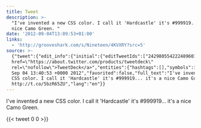 ```yaml
---
title: Tweet
description: >-
  "I've invented a new CSS color. I call it 'Hardcastle' it's #999919... it's a
  nice Camo Green. "
date: '2012-09-04T13:09:53+01:00'
links:
  - 'http://grooveshark.com/s/Nineteen/4KVXRY?src=5'
source: >-
  {"tweet":{"edit_info":{"initial":{"editTweetIds":["242980554222489601"],"editableUntil":"2012-09-04T14:40:53.144Z","editsRemaining":"5","isEditEligible":true}},"retweeted":false,"source":"<a
  href=\"https://about.twitter.com/products/tweetdeck\"
  rel=\"nofollow\">TweetDeck</a>","entities":{"hashtags":[],"symbols":[],"user_mentions":[],"urls":[{"url":"http://t.co/5bzR65ZU","expanded_url":"http://grooveshark.com/s/Nineteen/4KVXRY?src=5","display_url":"grooveshark.com/s/Nineteen/4KV…","indices":["94","114"]}]},"display_text_range":["0","114"],"favorite_count":"0","id_str":"242980554222489601","truncated":false,"retweet_count":"0","id":"242980554222489601","possibly_sensitive":false,"created_at":"Tue
  Sep 04 13:40:53 +0000 2012","favorited":false,"full_text":"I've invented a new
  CSS color. I call it 'Hardcastle' it's #999919... it's a nice Camo Green.
  http://t.co/5bzR65ZU","lang":"en"}}
---
```

I've invented a new CSS color. I call it 'Hardcastle' it's #999919... it's a nice Camo Green. 
    
{{< tweet 0 0 >}}
    

